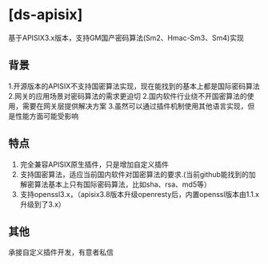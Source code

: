 # [ds-apisix] 
基于APISIX3.x版本，支持GM国产密码算法(Sm2、Hmac-Sm3、Sm4)实现

## 背景

1.开源版本的APISIX不支持国密算法实现，现在能找到的基本上都是国际密码算法
2.网关的应用场景对密码算法的需求更迫切
2.国内软件行业绕不开国密算法的使用，需要在网关层提供解决方案
3.虽然可以通过插件机制使用其他语言实现，但是性能方面可能受影响

## 特点

1. 完全兼容APISIX原生插件，只是增加自定义插件
2. 支持国密算法，适应当前国内软件对国密算法的要求.(当前github能找到的加解密算法基本上只有国际密码算法，比如sha、rsa、md5等）
3. 支持openssl3.x，（apisix3.8版本升级openresty后，内置openssl版本由1.1.x升级到了3.x）

## 其他

承接自定义插件开发，有意者私信
